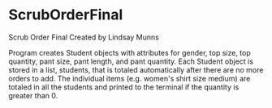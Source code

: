 # ScrubOrderFinal

Scrub Order Final
Created by Lindsay Munns

Program creates Student objects with attributes for gender, top size, top quantity, pant size, pant length, and pant quantity. Each Student object is stored in a list, students, that is totaled automatically after there are no more orders to add. The individual items (e.g. women's shirt size medium) are totaled in all the students and printed to the terminal if the quantity is greater than 0.